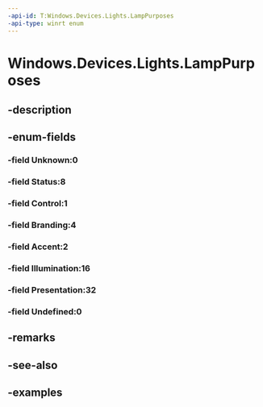 ```yaml
---
-api-id: T:Windows.Devices.Lights.LampPurposes
-api-type: winrt enum
---
```


<!-- Enumeration syntax.
public enum LampPurposes : uint 
-->

# Windows.Devices.Lights.LampPurposes

## -description

## -enum-fields
### -field Unknown:0

### -field Status:8

### -field Control:1

### -field Branding:4

### -field Accent:2

### -field Illumination:16


### -field Presentation:32


### -field Undefined:0


## -remarks

## -see-also

## -examples




